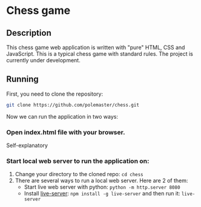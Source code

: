 # Chess game

## Description

This chess game web application is written with "pure" HTML, CSS and JavaScript. This is a typical chess game with standard rules. The project is currently under development.

## Running

First, you need to clone the repository:

```bash
git clone https://github.com/polemaster/chess.git
```

Now we can run the application in two ways:

### Open index.html file with your browser.

Self-explanatory

### Start local web server to run the application on:

1. Change your directory to the cloned repo: `cd chess`
1. There are several ways to run a local web server. Here are 2 of them:
   - Start live web server with python: `python -m http.server 8080`
   - Install [live-server](https://github.com/tapio/live-server): `npm install -g live-server` and then run it: `live-server`
